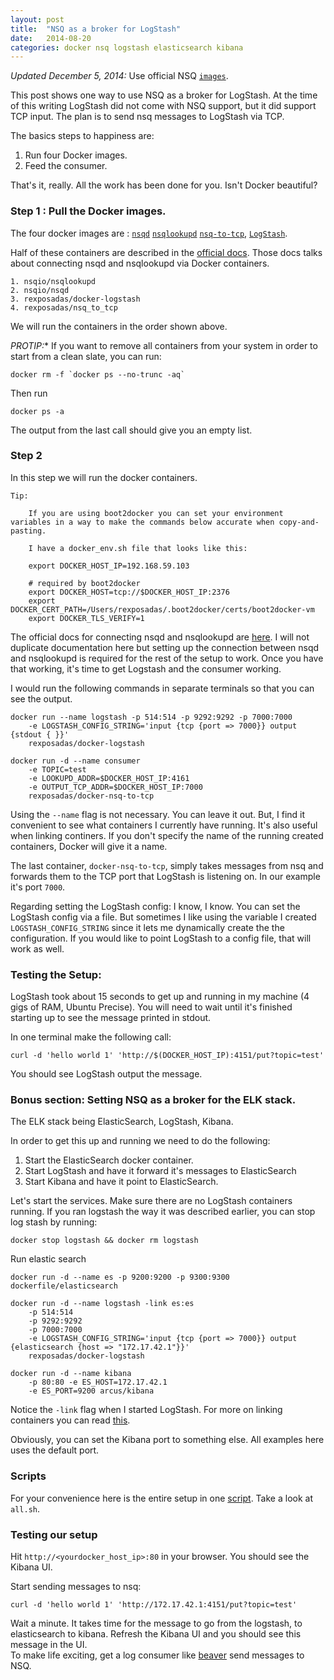 ```yaml
---
layout: post                                                                                                                  
title:  "NSQ as a broker for LogStash"
date:   2014-08-20
categories: docker nsq logstash elasticsearch kibana
---
```


*Updated December 5, 2014:* Use official NSQ [`images`](https://registry.hub.docker.com/repos/nsqio/).

This post shows one way to use NSQ as a broker for LogStash.  At the time of this writing LogStash did not come with NSQ support, but it did support TCP input. The plan is to send nsq messages to LogStash via TCP. 

The basics steps to happiness are:

1. Run four Docker images.
2. Feed the consumer.

That's it, really.  All the work has been done for you.  Isn't Docker beautiful?

### Step 1 : Pull the Docker images.

The four docker images are : 
[`nsqd`](https://registry.hub.docker.com/u/nsqio/nsqd/)
[`nsqlookupd`](https://registry.hub.docker.com/u/nsqio/nsqlookupd/)
[`nsq-to-tcp`](https://registry.hub.docker.com/u/rexposadas/docker-nsq-to-tcp/), 
[`LogStash`](https://registry.hub.docker.com/u/rexposadas/docker-logstash/).

Half of these containers are described in the [official docs](http://nsq.io/deployment/docker.html).  Those docs talks about connecting nsqd and nsqlookupd via Docker containers. 

	1. nsqio/nsqlookupd
	2. nsqio/nsqd
	3. rexposadas/docker-logstash
	4. rexposadas/nsq_to_tcp

We will run the containers in the order shown above. 

*PROTIP:** If you want to remove all containers from your system in order to start from a clean slate, you can run:

	docker rm -f `docker ps --no-trunc -aq`

Then run 
	
	docker ps -a 

The output from the last call should give you an empty list. 

### Step 2

In this step we will run the docker containers. 

	Tip:

		If you are using boot2docker you can set your environment variables in a way to make the commands below accurate when copy-and-pasting. 

		I have a docker_env.sh file that looks like this:

		export DOCKER_HOST_IP=192.168.59.103

		# required by boot2docker
		export DOCKER_HOST=tcp://$DOCKER_HOST_IP:2376
		export DOCKER_CERT_PATH=/Users/rexposadas/.boot2docker/certs/boot2docker-vm
		export DOCKER_TLS_VERIFY=1

The official docs for connecting nsqd and nsqlookupd are [here](http://nsq.io/deployment/docker.html).  I will not duplicate documentation here but setting up the connection between nsqd and nsqlookupd is required for the rest of the setup to work. Once you have that working, it's time to get Logstash and the consumer working.

I would run the following commands in separate terminals so that you can see the output.  

	docker run --name logstash -p 514:514 -p 9292:9292 -p 7000:7000 
		-e LOGSTASH_CONFIG_STRING='input {tcp {port => 7000}} output {stdout { }}' 
		rexposadas/docker-logstash

	docker run -d --name consumer 
		-e TOPIC=test 
		-e LOOKUPD_ADDR=$DOCKER_HOST_IP:4161
		-e OUTPUT_TCP_ADDR=$DOCKER_HOST_IP:7000 
		rexposadas/docker-nsq-to-tcp


Using the `--name` flag is not necessary. You can leave it out. But, I find it convenient to see what containers I currently have running. It's also useful when linking continers.  If you don't specify the name of the running created containers, Docker will give it a name. 

The last container, `docker-nsq-to-tcp`, simply takes messages from nsq and forwards them to the TCP port that LogStash is listening on. In our example it's port `7000`.

Regarding setting the LogStash config: I know, I know. You can set the LogStash config via a file. But sometimes I like using the variable I created `LOGSTASH_CONFIG_STRING` since it lets me dynamically create the the configuration.  If you would like to point LogStash to a config file, that will work as well. 

### Testing the Setup:

LogStash took about 15 seconds to get up and running in my machine (4 gigs of RAM, Ubuntu Precise).  You will need to wait until it's finished starting up to see the message printed in stdout.  

In one terminal make the following call:

	curl -d 'hello world 1' 'http://$(DOCKER_HOST_IP):4151/put?topic=test'

You should see LogStash output the message. 


### Bonus section: Setting NSQ as a broker for the ELK stack. 

The ELK stack being ElasticSearch, LogStash, Kibana.

In order to get this up and running we need to do the following:

1. Start the ElasticSearch docker container. 
2. Start LogStash and have it forward it's messages to ElasticSearch
3. Start Kibana and have it point to ElasticSearch.

Let's start the services. Make sure there are no LogStash containers running.  If you ran logstash the way it was described earlier, you can stop log stash by running: 

	docker stop logstash && docker rm logstash

Run elastic search

	docker run -d --name es -p 9200:9200 -p 9300:9300 dockerfile/elasticsearch

	docker run -d --name logstash -link es:es 
		-p 514:514 
		-p 9292:9292 
		-p 7000:7000 
		-e LOGSTASH_CONFIG_STRING='input {tcp {port => 7000}} output {elasticsearch {host => "172.17.42.1"}}' 
		rexposadas/docker-logstash

	docker run -d --name kibana 
		-p 80:80 -e ES_HOST=172.17.42.1 
		-e ES_PORT=9200 arcus/kibana


Notice the `-link` flag when I started LogStash.  For more on linking containers you can read [this](https://docs.docker.com/userguide/dockerlinks/).

Obviously, you can set the Kibana port to something else. All examples here uses the default port. 

### Scripts

For your convenience here is the entire setup in one [script](https://github.com/rexposadas/notes/tree/master/blog/nsqelk). Take a look at `all.sh`.

### Testing our setup

Hit  `http://<yourdocker_host_ip>:80` in your browser.  You should see the Kibana UI.  

Start sending messages to nsq:

	curl -d 'hello world 1' 'http://172.17.42.1:4151/put?topic=test'

Wait a minute.  It takes time for the message to go from the logstash, to elasticsearch to kibana. Refresh the Kibana UI and you should see this message in the UI.  
To make life exciting, get a log consumer like [beaver](https://github.com/josegonzalez/beaver) send messages to NSQ.